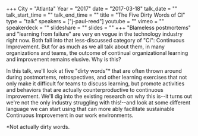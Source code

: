 +++
City = "Atlanta"
Year = "2017"
date = "2017-03-18"
talk_date = ""
talk_start_time = ""
talk_end_time = ""
title = "The Five Dirty Words of CI"
type = "talk"
speakers = ["j-paul-reed"]
youtube = ""
vimeo = ""
speakerdeck = ""
slideshare = ""
slides = ""
+++
"Blameless postmortems" and "learning from failure" are very en
vogue in the technology industry right now. Both fall into that
less-discussed category of "CI": Continuous Improvement. But for as much as
we all talk about them, in many organizations and teams, the outcome of
continual organizational learning and improvement remains elusive. Why is
this?

In this talk, we'll look at five "dirty words"* that are often thrown
around during postmortems, retrospectives, and other learning exercises
that not only make it difficult for teams to discuss learning, but promote
activities and behaviors that are actually counterproductive to continuous
improvement. We'll dig into the existing research on why this is--it turns
out we're not the only industry struggling with this!--and look at some
different language we can start using that can more ably facilitate
sustainable Continuous Improvement in our work environments.

*Not actually dirty words.
